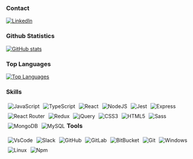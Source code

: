 ### Contact
[<img src="https://img.shields.io/badge/LinkedIn-0077B5?style=for-the-badge&logo=linkedin&logoColor=white" title="LinkedIn Profile" alt="LinkedIn" />](https://www.linkedin.com/in/jakub-wi%C5%9Bniewski-a9a49a198/)

### Github Statistics
[![GitHub stats](https://github-readme-stats.vercel.app/api?username=jakubrwisniewski&count_private=true&show_icons=true&hide_title=true)](https://github.com/anuraghazra/github-readme-stats)

### Top Languages
[![Top Languages](https://github-readme-stats.vercel.app/api/top-langs/?username=jakubrwisniewski&hide_title=true)](https://github.com/anuraghazra/github-readme-stats)

### Skills

<img align="left" style="display:inline-block;margin:5px;" title="JavaScript" alt="JavaScript" src="https://img.shields.io/badge/JavaScript-F7DF1E?style=for-the-badge&logo=javascript&logoColor=black" />
<img align="left" style="display:inline-block;margin:5px;" title="TypeScript" alt="TypeScript" src="https://img.shields.io/badge/TypeScript-007ACC?style=for-the-badge&logo=typescript&logoColor=white" />
<img align="left" style="display:inline-block;margin:5px;" title="React" alt="React" src="https://img.shields.io/badge/React-20232A?style=for-the-badge&logo=react&logoColor=61DAFB" />
<img align="left" style="display:inline-block;margin:5px;" title="NodeJS" alt="NodeJS" src="https://img.shields.io/badge/Node.js-43853D?style=for-the-badge&logo=node.js&logoColor=white" />
<img align="left" style="display:inline-block;margin:5px;" title="Jest" alt="Jest" src="https://img.shields.io/badge/Jest-C21325?style=for-the-badge&logo=jest&logoColor=white" />
<img align="left" style="display:inline-block;margin:5px;" title="Express" alt="Express" src="https://img.shields.io/badge/Express.js-404D59?style=for-the-badge&logo=express&logoColor=white" />
<img align="left" style="display:inline-block;margin:5px;" title="React Router" alt="React Router" src="https://img.shields.io/badge/React_Router-CA4245?style=for-the-badge&logo=react-router&logoColor=white" />
<img align="left" style="display:inline-block;margin:5px;" title="Redux" alt="Redux" src="https://img.shields.io/badge/Redux-593D88?style=for-the-badge&logo=redux&logoColor=white" />
<img align="left" style="display:inline-block;margin:5px;" title="jQuery" alt="jQuery" src="https://img.shields.io/badge/jQuery-0769AD?style=for-the-badge&logo=jquery&logoColor=white" />
<img align="left" style="display:inline-block;margin:5px;" title="CSS3" alt="CSS3" src="https://img.shields.io/badge/CSS3-1572B6?style=for-the-badge&logo=css3&logoColor=white" />
<img align="left" style="display:inline-block;margin:5px;" title="HTML5" alt="HTML5" src="https://img.shields.io/badge/HTML5-E34F26?style=for-the-badge&logo=html5&logoColor=white" />
<img align="left" style="display:inline-block;margin:5px;" title="Sass" alt="Sass" src="https://img.shields.io/badge/Sass-CC6699?style=for-the-badge&logo=sass&logoColor=white" />
<img align="left" style="display:inline-block;margin:5px;" title="MongoDB" alt="MongoDB" src="https://img.shields.io/badge/MongoDB-4EA94B?style=for-the-badge&logo=mongodb&logoColor=white" />
<img align="left" style="display:inline-block;margin:5px;" title="MySQL" alt="MySQL" src="https://img.shields.io/badge/MySQL-00000F?style=for-the-badge&logo=mysql&logoColor=white" />
<br /><br />

### Tools
<img align="left" style="display:inline-block;margin:5px;" title="VsCode" alt="VsCode" src="https://img.shields.io/badge/VS_Code-0078D4?style=for-the-badge&logo=visual%20studio%20code&logoColor=white" />
<img align="left" style="display:inline-block;margin:5px;" title="Slack" alt="Slack" src="https://img.shields.io/badge/Slack-4A154B?style=for-the-badge&logo=slack&logoColor=white" />
<img align="left" style="display:inline-block;margin:5px;" title="GitHub" alt="GitHub" src="https://img.shields.io/badge/GitHub-100000?style=for-the-badge&logo=github&logoColor=white" />
<img align="left" style="display:inline-block;margin:5px;" title="GitLab" alt="GitLab" src="https://img.shields.io/badge/GitLab-330F63?style=for-the-badge&logo=gitlab&logoColor=white" />
<img align="left" style="display:inline-block;margin:5px;" title="BitBucket" alt="BitBucket" src="https://img.shields.io/badge/Bitbucket-330F63?style=for-the-badge&logo=bitbucket&logoColor=white" />
<img align="left" style="display:inline-block;margin:5px;" title="Git" alt="Git" src="https://img.shields.io/badge/Git-F05032?style=for-the-badge&logo=git&logoColor=white" />
<img align="left" style="display:inline-block;margin:5px;" title="Windows" alt="Windows" src="https://img.shields.io/badge/Windows-0078D6?style=for-the-badge&logo=windows&logoColor=white" />
<img align="left" style="display:inline-block;margin:5px;" title="Linux" alt="Linux" src="https://img.shields.io/badge/Linux-FCC624?style=for-the-badge&logo=linux&logoColor=black" />
<img align="left" style="display:inline-block;margin:5px;" title="Npm" alt="Npm" src="https://img.shields.io/badge/npm-CB3837?style=for-the-badge&logo=npm&logoColor=white" />
